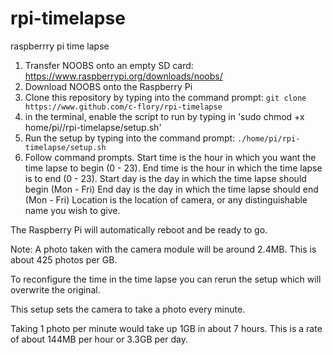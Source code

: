 # rpi-timelapse
raspberrry pi time lapse

1. Transfer NOOBS onto an empty SD card: https://www.raspberrypi.org/downloads/noobs/
2. Download NOOBS onto the Raspberry Pi
3. Clone this repository by typing into the command prompt: `git clone https://www.github.com/c-flory/rpi-timelapse`
4. in the terminal, enable the script to run by typing in 'sudo chmod +x home/pi//rpi-timelapse/setup.sh'
5. Run the setup by typing into the command prompt: `./home/pi/rpi-timelapse/setup.sh`
6. Follow command prompts.
Start time is the hour in which you want the time lapse to begin (0 - 23).
End time is the hour in which the time lapse is to end (0 - 23).
Start day is the day in which the time lapse should begin (Mon - Fri)
End day is the day in which the time lapse should end (Mon - Fri)
Location is the location of camera, or any distinguishable name you wish to give.

The Raspberry Pi will automatically reboot and be ready to go.

Note:
A photo taken with the camera module will be around 2.4MB. This is about 425 photos per GB.

To reconfigure the time in the time lapse you can rerun the setup which will overwrite
the original.

This setup sets the camera to take a photo every minute.

Taking 1 photo per minute would take up 1GB in about 7 hours. This is a rate of about 144MB per hour or 3.3GB per day.
